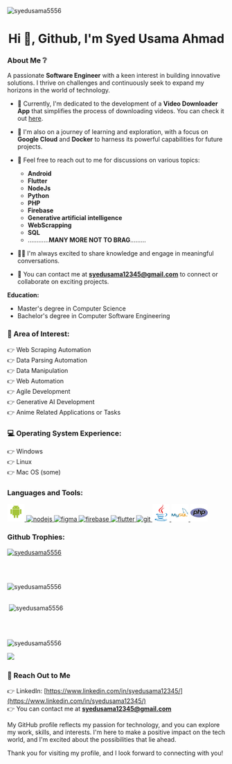 <p align="left"> <img src="https://komarev.com/ghpvc/?username=syedusama5556&label=Profile%20views&color=0e75b6&style=flat" alt="syedusama5556" /> </p>

<h1 align="center">Hi 👋, Github, I'm Syed Usama Ahmad</h1>

### About Me ❔

A passionate **Software Engineer** with a keen interest in building innovative solutions. I thrive on challenges and continuously seek to expand my horizons in the world of technology.


- 🔭 Currently, I'm dedicated to the development of a **Video Downloader App** that simplifies the process of downloading videos. You can check it out [here](https://play.google.com/store/apps/details?id=com.infusiblecoder.allinonevideodownloader).

- 🌱 I'm also on a journey of learning and exploration, with a focus on **Google Cloud** and **Docker** to harness its powerful capabilities for future projects.

- 💬 Feel free to reach out to me for discussions on various topics:
  - **Android**
  - **Flutter**
  - **NodeJs**
  - **Python**
  - **PHP**
  - **Firebase**
  - **Generative artificial intelligence**
  - **WebScrapping**
  - **SQL**
  - ............**MANY MORE NOT TO BRAG**.........

- 🙆‍♂️ I'm always excited to share knowledge and engage in meaningful conversations.

- 📧 You can contact me at **syedusama12345@gmail.com** to connect or collaborate on exciting projects.

**Education:**

- Master's degree in Computer Science
- Bachelor's degree in Computer Software Engineering

### 🌷 Area of Interest:
👉 Web Scraping Automation<br>
👉 Data Parsing Automation<br>
👉 Data Manipulation<br>
👉 Web Automation<br>
👉 Agile Development<br>
👉 Generative AI Development<br>
👉 Anime Related Applications or Tasks<be>


### 💻 Operating System Experience:
👉 Windows<br>
👉 Linux<br>
👉 Mac OS (some)<br>



### Languages and Tools:

<p align="left"> 
  <a href="https://developer.android.com" target="_blank"> <img src="https://raw.githubusercontent.com/devicons/devicon/master/icons/android/android-original-wordmark.svg" alt="android" width="40" height="40"/> </a> 
  <a href="https://nodejs.org/en/" target="_blank"> <img src="https://www.vectorlogo.zone/logos/nodejs/nodejs-icon.svg" alt="nodejs" width="40" height="40"/> </a> 
  <a href="https://www.figma.com/" target="_blank"> <img src="https://www.vectorlogo.zone/logos/figma/figma-icon.svg" alt="figma" width="40" height="40"/> </a> 
  <a href="https://firebase.google.com/" target="_blank"> <img src="https://www.vectorlogo.zone/logos/firebase/firebase-icon.svg" alt="firebase" width="40" height="40"/> </a> 
  <a href="https://flutter.dev" target="_blank"> <img src="https://www.vectorlogo.zone/logos/flutterio/flutterio-icon.svg" alt="flutter" width="40" height="40"/> </a> <a href="https://git-scm.com/" target="_blank"> <img src="https://www.vectorlogo.zone/logos/git-scm/git-scm-icon.svg" alt="git" width="40" height="40"/> </a> 
  <a href="https://www.java.com" target="_blank"> <img src="https://raw.githubusercontent.com/devicons/devicon/master/icons/java/java-original.svg" alt="java" width="40" height="40"/> </a> 
  <a href="https://www.mysql.com/" target="_blank"> <img src="https://raw.githubusercontent.com/devicons/devicon/master/icons/mysql/mysql-original-wordmark.svg" alt="mysql" width="40" height="40"/> </a> 
  <a href="https://www.php.net" target="_blank"> <img src="https://raw.githubusercontent.com/devicons/devicon/master/icons/php/php-original.svg" alt="php" width="40" height="40"/> </a> </p>

### Github Trophies:

<p align="left"> <a href="https://github.com/ryo-ma/github-profile-trophy"><img src="https://github-profile-trophy.vercel.app/?username=syedusama5556&theme=onedark" alt="syedusama5556" /></a> </p><br>
<br>
<p><img align="left" src="https://github-readme-stats.vercel.app/api/top-langs?username=syedusama5556&show_icons=true&locale=en&layout=compact&langs_count=20" alt="syedusama5556" /></p><br>
<br>
<p>&nbsp;<img align="center" src="https://github-readme-stats.vercel.app/api?username=syedusama5556&show_icons=true&locale=en&count_private=true" alt="syedusama5556" /></p><br>
<br>
<p><img align="center" src="https://github-readme-streak-stats.herokuapp.com/?user=syedusama5556&" alt="syedusama5556" /></p>

![](https://hit.yhype.me/github/profile?user_id=29094408)

### 📨 Reach Out to Me
👉 LinkedIn: [https://www.linkedin.com/in/syedusama12345/](https://www.linkedin.com/in/syedusama12345/)<br>
👉 You can contact me at **syedusama12345@gmail.com**

My GitHub profile reflects my passion for technology, and you can explore my work, skills, and interests. I'm here to make a positive impact on the tech world, and I'm excited about the possibilities that lie ahead.

Thank you for visiting my profile, and I look forward to connecting with you!

